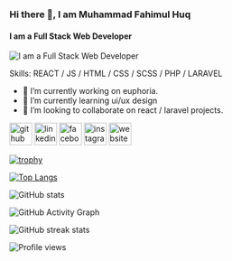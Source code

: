 ### Hi there 👋, I am Muhammad Fahimul Huq
#### I am a Full Stack Web Developer 
![I am a Full Stack Web Developer ](https://arturssmirnovs.github.io/github-profile-readme-generator/images/banner.png)


Skills: REACT / JS / HTML / CSS / SCSS / PHP / LARAVEL

- 🔭 I’m currently working on euphoria. 
- 🌱 I’m currently learning ui/ux design 
- 👯 I’m looking to collaborate on react / laravel projects. 


[<img src='https://cdn.jsdelivr.net/npm/simple-icons@3.0.1/icons/github.svg' alt='github' height='40'>](https://github.com/MuhammadFahimulHuq)  [<img src='https://cdn.jsdelivr.net/npm/simple-icons@3.0.1/icons/linkedin.svg' alt='linkedin' height='40'>](https://www.linkedin.com/in/muhammad-fahimul-huq-494755181/)  [<img src='https://cdn.jsdelivr.net/npm/simple-icons@3.0.1/icons/facebook.svg' alt='facebook' height='40'>](https://www.facebook.com/fahimul1)  [<img src='https://cdn.jsdelivr.net/npm/simple-icons@3.0.1/icons/instagram.svg' alt='instagram' height='40'>](https://www.instagram.com/Fahim_wait4it/)  [<img src='https://cdn.jsdelivr.net/npm/simple-icons@3.0.1/icons/icloud.svg' alt='website' height='40'>](www.cipher85.netlify.com)  

[![trophy](https://github-profile-trophy.vercel.app/?username=MuhammadFahimulHuq)](https://github.com/ryo-ma/github-profile-trophy)

[![Top Langs](https://github-readme-stats.vercel.app/api/top-langs/?username=MuhammadFahimulHuq)](https://github.com/anuraghazra/github-readme-stats)

![GitHub stats](https://github-readme-stats.vercel.app/api?username=MuhammadFahimulHuq&show_icons=true&count_private=true)  

![GitHub Activity Graph](https://activity-graph.herokuapp.com/graph?username=MuhammadFahimulHuq)  

![GitHub streak stats](https://streak-stats.demolab.com/?user=MuhammadFahimulHuq)  

![Profile views](https://gpvc.arturio.dev/MuhammadFahimulHuq)  
